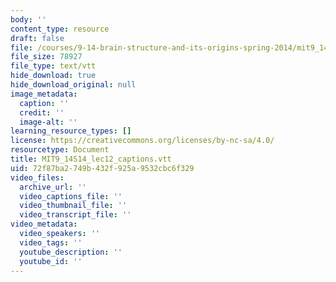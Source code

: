 ```yaml
---
body: ''
content_type: resource
draft: false
file: /courses/9-14-brain-structure-and-its-origins-spring-2014/mit9_14s14_lec12_captions.vtt
file_size: 78927
file_type: text/vtt
hide_download: true
hide_download_original: null
image_metadata:
  caption: ''
  credit: ''
  image-alt: ''
learning_resource_types: []
license: https://creativecommons.org/licenses/by-nc-sa/4.0/
resourcetype: Document
title: MIT9_14S14_lec12_captions.vtt
uid: 72f87ba2-749b-432f-925a-9532cbc6f329
video_files:
  archive_url: ''
  video_captions_file: ''
  video_thumbnail_file: ''
  video_transcript_file: ''
video_metadata:
  video_speakers: ''
  video_tags: ''
  youtube_description: ''
  youtube_id: ''
---
```

